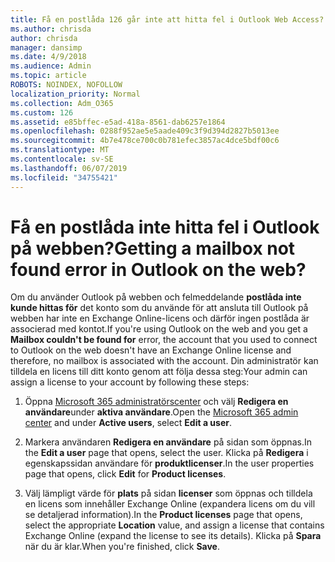 ```yaml
---
title: Få en postlåda 126 går inte att hitta fel i Outlook Web Access?
ms.author: chrisda
author: chrisda
manager: dansimp
ms.date: 4/9/2018
ms.audience: Admin
ms.topic: article
ROBOTS: NOINDEX, NOFOLLOW
localization_priority: Normal
ms.collection: Adm_O365
ms.custom: 126
ms.assetid: e85bffec-e5ad-418a-8561-dab6257e1864
ms.openlocfilehash: 0288f952ae5e5aade409c3f9d394d2827b5013ee
ms.sourcegitcommit: 4b7e478ce700c0b781efec3857ac4dce5bdf00c6
ms.translationtype: MT
ms.contentlocale: sv-SE
ms.lasthandoff: 06/07/2019
ms.locfileid: "34755421"
---
```

# <a name="getting-a-mailbox-not-found-error-in-outlook-on-the-web"></a><span data-ttu-id="dc6fe-102">Få en postlåda inte hitta fel i Outlook på webben?</span><span class="sxs-lookup"><span data-stu-id="dc6fe-102">Getting a mailbox not found error in Outlook on the web?</span></span>

<span data-ttu-id="dc6fe-103">Om du använder Outlook på webben och felmeddelande **postlåda inte kunde hittas för** det konto som du använde för att ansluta till Outlook på webben har inte en Exchange Online-licens och därför ingen postlåda är associerad med kontot.</span><span class="sxs-lookup"><span data-stu-id="dc6fe-103">If you're using Outlook on the web and you get a **Mailbox couldn't be found for** error, the account that you used to connect to Outlook on the web doesn't have an Exchange Online license and therefore, no mailbox is associated with the account.</span></span> <span data-ttu-id="dc6fe-104">Din administratör kan tilldela en licens till ditt konto genom att följa dessa steg:</span><span class="sxs-lookup"><span data-stu-id="dc6fe-104">Your admin can assign a license to your account by following these steps:</span></span>

1. <span data-ttu-id="dc6fe-105">Öppna [Microsoft 365 administratörscenter](https://portal.office.com/adminportal/home#/homepage) och välj **Redigera en användare**under **aktiva användare**.</span><span class="sxs-lookup"><span data-stu-id="dc6fe-105">Open the [Microsoft 365 admin center](https://portal.office.com/adminportal/home#/homepage) and under **Active users**, select **Edit a user**.</span></span>

2. <span data-ttu-id="dc6fe-106">Markera användaren **Redigera en användare** på sidan som öppnas.</span><span class="sxs-lookup"><span data-stu-id="dc6fe-106">In the **Edit a user** page that opens, select the user.</span></span> <span data-ttu-id="dc6fe-107">Klicka på **Redigera** i egenskapssidan användare för **produktlicenser**.</span><span class="sxs-lookup"><span data-stu-id="dc6fe-107">In the user properties page that opens, click **Edit** for **Product licenses**.</span></span>

3. <span data-ttu-id="dc6fe-108">Välj lämpligt värde för **plats** på sidan **licenser** som öppnas och tilldela en licens som innehåller Exchange Online (expandera licens om du vill se detaljerad information).</span><span class="sxs-lookup"><span data-stu-id="dc6fe-108">In the **Product licenses** page that opens, select the appropriate **Location** value, and assign a license that contains Exchange Online (expand the license to see its details).</span></span> <span data-ttu-id="dc6fe-109">Klicka på **Spara** när du är klar.</span><span class="sxs-lookup"><span data-stu-id="dc6fe-109">When you're finished, click **Save**.</span></span>
